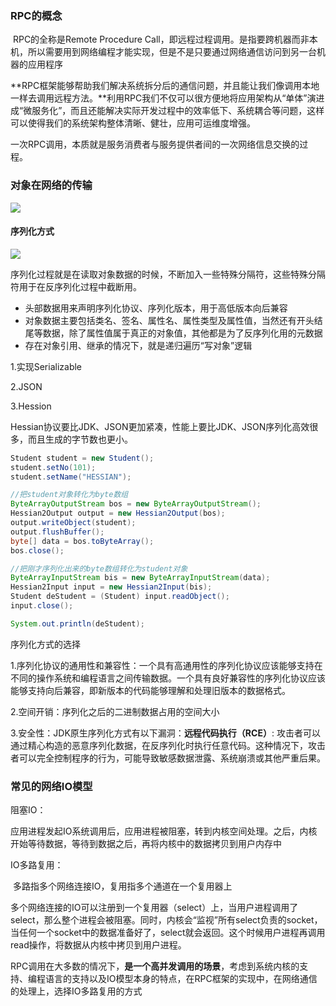 ### RPC的概念

​	RPC的全称是Remote Procedure Call，即远程过程调用。是指要跨机器而非本机，所以需要用到网络编程才能实现，但是不是只要通过网络通信访问到另一台机器的应用程序

​	**RPC框架能够帮助我们解决系统拆分后的通信问题，并且能让我们像调用本地一样去调用远程方法。**利用RPC我们不仅可以很方便地将应用架构从“单体”演进成“微服务化”，而且还能解决实际开发过程中的效率低下、系统耦合等问题，这样可以使得我们的系统架构整体清晰、健壮，应用可运维度增强。

一次RPC调用，本质就是服务消费者与服务提供者间的一次网络信息交换的过程。

### 对象在网络的传输

![](D:\学习笔记\分布式\pictures\Snipaste_2024-04-18_11-30-24.png)

#### 序列化方式

![](D:\学习笔记\分布式\pictures\Snipaste_2024-04-18_11-48-40.png)

序列化过程就是在读取对象数据的时候，不断加入一些特殊分隔符，这些特殊分隔符用于在反序列化过程中截断用。

- 头部数据用来声明序列化协议、序列化版本，用于高低版本向后兼容
- 对象数据主要包括类名、签名、属性名、属性类型及属性值，当然还有开头结尾等数据，除了属性值属于真正的对象值，其他都是为了反序列化用的元数据
- 存在对象引用、继承的情况下，就是递归遍历“写对象”逻辑

1.实现Serializable

2.JSON

3.Hession

Hessian协议要比JDK、JSON更加紧凑，性能上要比JDK、JSON序列化高效很多，而且生成的字节数也更小。

```java
Student student = new Student();
student.setNo(101);
student.setName("HESSIAN");

//把student对象转化为byte数组
ByteArrayOutputStream bos = new ByteArrayOutputStream();
Hessian2Output output = new Hessian2Output(bos);
output.writeObject(student);
output.flushBuffer();
byte[] data = bos.toByteArray();
bos.close();

//把刚才序列化出来的byte数组转化为student对象
ByteArrayInputStream bis = new ByteArrayInputStream(data);
Hessian2Input input = new Hessian2Input(bis);
Student deStudent = (Student) input.readObject();
input.close();

System.out.println(deStudent);
```

序列化方式的选择

1.序列化协议的通用性和兼容性：一个具有高通用性的序列化协议应该能够支持在不同的操作系统和编程语言之间传输数据。一个具有良好兼容性的序列化协议应该能够支持向后兼容，即新版本的代码能够理解和处理旧版本的数据格式。

2.空间开销：序列化之后的二进制数据占用的空间大小

3.安全性：JDK原生序列化方式有以下漏洞：**远程代码执行（RCE）**: 攻击者可以通过精心构造的恶意序列化数据，在反序列化时执行任意代码。这种情况下，攻击者可以完全控制程序的行为，可能导致敏感数据泄露、系统崩溃或其他严重后果。

### 常见的网络IO模型

阻塞IO：

​	应用进程发起IO系统调用后，应用进程被阻塞，转到内核空间处理。之后，内核开始等待数据，等待到数据之后，再将内核中的数据拷贝到用户内存中

IO多路复用：

​	多路指多个网络连接IO，复用指多个通道在一个复用器上

​	多个网络连接的IO可以注册到一个复用器（select）上，当用户进程调用了select，那么整个进程会被阻塞。同时，内核会“监视”所有select负责的socket，当任何一个socket中的数据准备好了，select就会返回。这个时候用户进程再调用read操作，将数据从内核中拷贝到用户进程。

RPC调用在大多数的情况下，**是一个高并发调用的场景**，考虑到系统内核的支持、编程语言的支持以及IO模型本身的特点，在RPC框架的实现中，在网络通信的处理上，选择IO多路复用的方式